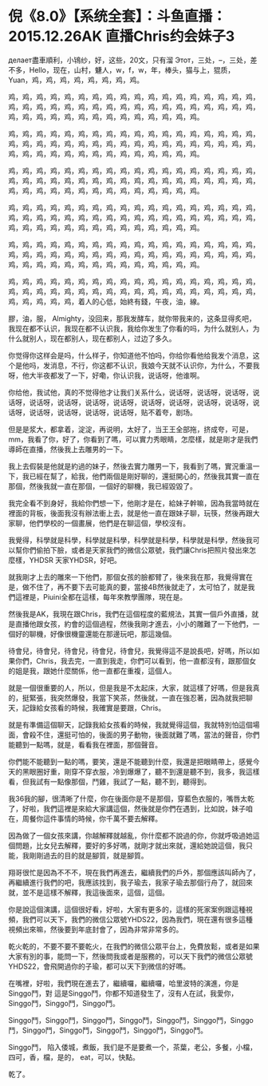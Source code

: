 # 倪《8.0》【系统全套】：斗鱼直播：2015.12.26AK 直播Chris约会妹子3

 делает盡車順利，小鴇纱，好，这些，20文，只有溜 Этот，三处，–，三处，差不多，Hello，现在，山村，魐人，w，f，w，年，棒头，猫与上，猑质， Yuan，鸡，鸡，鸡，鸡，鸡，鸡，鸡，鸡。

鸡，鸡，鸡，鸡，鸡，鸡，鸡，鸡，鸡，鸡，鸡，鸡，鸡，鸡，鸡，鸡，鸡，鸡，鸡，鸡，鸡，鸡，鸡，鸡，鸡，鸡，鸡，鸡，鸡，鸡，鸡，鸡，鸡，鸡，鸡，鸡，鸡，鸡，鸡，鸡，鸡，鸡，鸡，鸡，鸡，鸡，鸡，鸡，鸡，鸡。

鸡，鸡，鸡，鸡，鸡，鸡，鸡，鸡，鸡，鸡，鸡，鸡，鸡，鸡，鸡，鸡，鸡，鸡，鸡，鸡，鸡，鸡，鸡，鸡，鸡，鸡，鸡，鸡，鸡，鸡，鸡，鸡，鸡，鸡，鸡，鸡，鸡，鸡，鸡，鸡，鸡，鸡，鸡，鸡，鸡，鸡，鸡，鸡，鸡，鸡。

鸡，鸡，鸡，鸡，鸡，鸡，鸡，鸡，鸡，鸡，鸡，鸡，鸡，鸡，鸡，鸡，鸡，鸡，鸡，鸡，鸡，鸡，鸡，鸡，鸡，鸡，鸡，鸡，鸡，鸡，鸡，鸡，鸡，鸡，鸡，鸡，鸡，鸡，鸡，鸡，鸡，鸡，鸡，鸡，鸡，鸡，鸡，鸡，鸡，鸡。

鸡，鸡，鸡，鸡，鸡，鸡，鸡，鸡，鸡，鸡，鸡，鸡，鸡，鸡，鸡，鸡，鸡，鸡，鸡，鸡，鸡，鸡，鸡，鸡，鸡，鸡，鸡，鸡，鸡，鸡，鸡，鸡，鸡，鸡，鸡，鸡，鸡，鸡，鸡，鸡，鸡，鸡，鸡，鸡，鸡，鸡，鸡，鸡，鸡，鸡。

鸡，鸡，鸡，鸡，鸡，鸡，鸡，鸡，鸡，鸡，鸡，鸡，鸡，鸡，鸡，鸡，鸡，鸡，鸡，鸡，鸡，鸡，鸡，鸡，鸡，鸡，鸡，鸡，鸡，鸡，鸡，鸡，鸡，鸡，鸡，鸡，鸡，鸡，鸡，鸡，鸡，鸡，鸡，鸡，鸡，鸡，鸡，鸡，鸡，鸡。

鸡，鸡，鸡，鸡，鸡，鸡，鸡，鸡，鸡，鸡，鸡，鸡，鸡，鸡，鸡，鸡，鸡，鸡，鸡，鸡，鸡，鸡，鸡，鸡，鸡，鸡，鸡，鸡，鸡，鸡，鸡，鸡，鸡，鸡，鸡，鸡，鸡，鸡，鸡，鸡，鸡，着人的心低，始終有錢，午夜，油，線。

膠，油，服， Almighty，没回来，那我发酵车，就你带我来的，这条显得炙吧，我现在都不认识，我现在都不认识我，我给你发生了你看的吗，为什么就别人，为什么就别人，现在都别人，现在都别人，过边了多久。

你觉得你这样会是吗，什么样子，你知道他不怕吗，你给你看他给我发个消息，这个是他吗，发消息，不行，你这都不认识，我娘今天就不认识你，为什么，不要我呀，他大半夜都发了一下，好嘞，你认识我，说话呀，他谁啊。

你给他，我试他，真的不觉得他才让我们关系什么，说话呀，说话呀，说话呀，说话呀，说话呀，说话呀，说话呀，说话呀，说话呀，说话呀，说话呀，说话呀，说话呀，说话呀，说话呀，说话呀，说话呀，贴不着夸，剧场。

但是是浆大，都拿着，淀淀，再说明，太好了，当王王全部拖，挤成夸，可是，mm，我看了你，好了，你看到了嗎，可以實力秀眼睛，怎麼樣，就是剛才是我們導師在直播，然後我上去雕男的一下。

我上去假裝是他就是約過的妹子，然後去實力雕男一下，我看到了嗎，實況重溫一下，我已經在幫了，給我，他們兩個是剛好聊的，還挺開心的，然後我其實一直在那個，然後我就一直在那個，一個好的聊機，我已經毀毀了。

我完全看不到身好，我給你們想一下，他剛才是在，給妹子幹嘛，因為我當時就在裡面的背板，後面我沒有辦法衝上去，就是他一直在跟妹子聊，玩筷，然後再跟大家聊，他們學校的一個畫展，他們是在聊這個，學校沒有。

我覺得，科學就是科學，科學就是科學，科學就是科學，科學就是科學，然後我可以幫你們偷拍下臉，或者是天家我們的微信公眾號，我們讓Chris把照片發出來怎麼樣，YHDSR 天家YHDSR，好吧。

就我剛才上去的雕來一下他們，那個女孩的臉都臂了，後來我在那，我覺得實在是，做不住了，再不要下去可能真的要，當接4B然後就走了，太可怕了，就是我們這裡是，Piuini全都在這樣，每年來教學團隊，現在是。

然後我是AK，我現在跟Chris，我們在這個程度的藍規法，其實一個戶外直播，就是直播他跟女孩，約會的這個過程，然後我剛才進去，小小的雕難了一下他們，一個好的聊機，好像很機靈還能在那邊玩吧，那這幾個。

待會兒，待會兒，待會兒，待會兒，待會兒，我覺得這不是說長吧，好嗎，所以如果你們，Chris，我去完，一直到我走，你們可以看到，他一直都沒有，跟那個女的姐是我，跟她什麼關係，他一直都在重複，這個人。

就是一個很重要的人，所以，但是我是不太起床，大家，就這樣了好嗎，但是我真的，挺緊張，我突然爆發，我當下笑茶，然後就，一直在強忍著，因為就我把聊天，記錄給女孩看的時候，我確實是要跟，Chris。

就是有準備這個聊天，記錄我給女孩看的時候，我就覺得這個，我就特別怕這個場面，會殺不住，還挺可怕的，後面的男子動物，後面就難了嗎，當法的聲音，你們能聽到一點嗎，就是，看看我在裡面，那個聲音。

你們能不能聽到一點的嗎，要笑，還是不能聽到什麼，我還是把眼睛帶上，感覺今天的黑眼圈好重，剛穿不穿衣服，冷到爆爆了，聽不到還是聽不到，我多，我這樣看，但我試有一點像那個，鬥雞，我試了一點，聽不到，聽得到。

我36我的腳，很清晰了什麼，你在後面你是不是那個，穿藍色衣服的，嘴唇太乾了，好啦，我們這裡是來給大家講這個，然後就是你們在遇到，比如說，妹子咱在，周餐你這件事情的時候，你千萬不要去解釋。

因為做了一個女孩來講，你越解釋就越亂，你什麼都不說過的你，你就呼吸過她這個問題，比女兒去解釋，要好的多好嗎，就剛才就出來就，還給她說這個，我只能，我剛剛過去的目的就是腳質，就是腳質。

翔哥很忙是因為不不不，現在我們再進去，繼續我們的戶外，那個應該叫師內了，再繼續進行我們的吧，我應該找到，我子瑜去，我家子瑜去那個行舟了，就回來就，並不是這樣不解釋，我這後面來，這個，這個。

你是說這個演講，這個很好看，好啦，大家有更多的，這樣的死家案例跟這種視頻，我們可以天下，我們的微信公眾號YHDS22，因為我們，現在還有很多這種視頻出來嘛，然後要到年底封會了，因為非常非常多的。

乾火乾的，不要不要不要乾火，在我們的微信公眾平台上，免費放鬆，或者是如果大家有別的事，能問一下，然後問我或者是服務的，可以天下我們的微信公眾號YHDS22，會飛開過你的子瑜，都可以天下到微信的好嗎。

在嘴裡，好啦，我們現在進去了，繼續囉，繼續囉，哈里波特的演進，你是Singgo鬥，對 這是Singgo鬥，你都不知道發生了，沒有人在試，我愛你，Singgo鬥，Singgo鬥，Singgo鬥。

Singgo鬥，Singgo鬥，Singgo鬥，Singgo鬥，Singgo鬥，Singgo鬥，Singgo鬥，Singgo鬥，Singgo鬥，Singgo鬥，Singgo鬥，Singgo鬥。

Singgo鬥， 陷入倭城，煮飯，我们是不是要煮一个，茶葉，老公，多餐，小檔，四可，香，檔，是的， eat，可以，快點。

乾了。